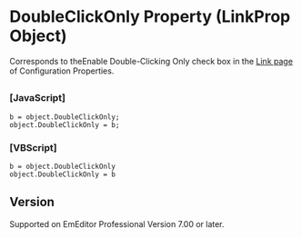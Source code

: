 # DoubleClickOnly Property (LinkProp Object)

Corresponds to theEnable
Double-Clicking Only check box in the [Link page](../../dlg/properties/link/index) of Configuration Properties.

## 

### \[JavaScript\]

```
b = object.DoubleClickOnly;
object.DoubleClickOnly = b;
```

### \[VBScript\]

```
b = object.DoubleClickOnly
object.DoubleClickOnly = b
```

## Version

Supported on EmEditor Professional Version 7.00 or later.
